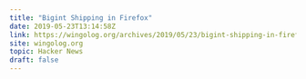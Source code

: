 ```yaml
---
title: "Bigint Shipping in Firefox"
date: 2019-05-23T13:14:58Z
link: https://wingolog.org/archives/2019/05/23/bigint-shipping-in-firefox?utm_medium=RSS&utm_source=hune
site: wingolog.org
topic: Hacker News
draft: false
---
```

